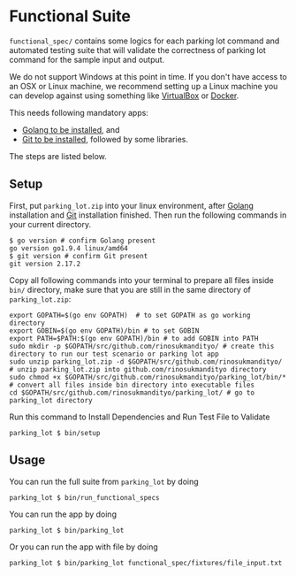 # Functional Suite

`functional_spec/` contains some logics for each parking lot command and automated testing suite that will validate the correctness of parking lot command for the sample input and output.

We do not support Windows at this point in time. If you don't have access to an OSX or Linux machine, we recommend setting up a Linux machine you can develop against using something like [VirtualBox](https://www.virtualbox.org/) or [Docker](https://docs.docker.com/docker-for-windows/#test-your-installation).

This needs following mandatory apps:
- [Golang to be installed](https://golang.org/doc/install), and
- [Git to be installed](https://www.atlassian.com/git/tutorials/install-git), followed by some libraries. 

The steps are listed below.

## Setup

First, put `parking_lot.zip` into your linux environment, after [Golang](https://golang.org/doc/install) installation and [Git](https://www.atlassian.com/git/tutorials/install-git) installation finished. Then run the following commands in your current directory.

```
$ go version # confirm Golang present
go version go1.9.4 linux/amd64
$ git version # confirm Git present
git version 2.17.2
```
Copy all following commands into your terminal to prepare all files inside `bin/` directory, make sure that you are still in the same directory of `parking_lot.zip`:
```
export GOPATH=$(go env GOPATH)  # to set GOPATH as go working directory
export GOBIN=$(go env GOPATH)/bin # to set GOBIN
export PATH=$PATH:$(go env GOPATH)/bin # to add GOBIN into PATH
sudo mkdir -p $GOPATH/src/github.com/rinosukmandityo/ # create this directory to run our test scenario or parking lot app
sudo unzip parking_lot.zip -d $GOPATH/src/github.com/rinosukmandityo/ # unzip parking_lot.zip into github.com/rinosukmandityo directory
sudo chmod +x $GOPATH/src/github.com/rinosukmandityo/parking_lot/bin/* # convert all files inside bin directory into executable files
cd $GOPATH/src/github.com/rinosukmandityo/parking_lot/ # go to parking_lot directory
```
Run this command to Install Dependencies and Run Test File to Validate
```
parking_lot $ bin/setup
```

## Usage

You can run the full suite from `parking_lot` by doing
```
parking_lot $ bin/run_functional_specs
```

You can run the app by doing
```
parking_lot $ bin/parking_lot
```

Or you can run the app with file by doing
```
parking_lot $ bin/parking_lot functional_spec/fixtures/file_input.txt
```
